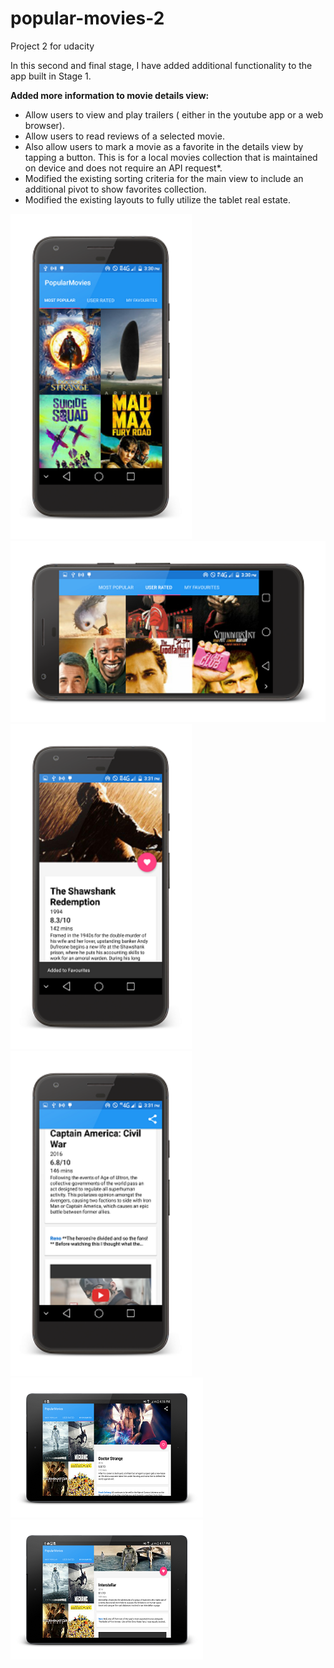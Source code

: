 # popular-movies-2
Project 2 for udacity

In this second and final stage, I have added additional functionality to the app built in Stage 1.

<b>Added more information to movie details view:</b>
<ul>
<li>Allow users to view and play trailers ( either in the youtube app or a web browser).</li>
<li>Allow users to read reviews of a selected movie.</li>
<li>Also allow users to mark a movie as a favorite in the details view by tapping a button. 
This is for a local movies collection that is maintained on device and does not require an API request*.</li>
<li>Modified the existing sorting criteria for the main view to include an additional pivot to show favorites collection.</li>
<li>Modified the existing layouts to fully utilize the tablet real estate.</li>
</ul>

<img src="https://github.com/maayyaannkk/popular-movies-2/blob/master/Screenshot19.png" height="520" width="290">
<img src="https://github.com/maayyaannkk/popular-movies-2/blob/master/Screenshot20.png" height="290" width="520">
<img src="https://github.com/maayyaannkk/popular-movies-2/blob/master/Screenshot21.png" height="520" width="290">
<img src="https://github.com/maayyaannkk/popular-movies-2/blob/master/Screenshot22.png" height="520" width="290">
<img src="https://github.com/maayyaannkk/popular-movies-2/blob/master/Screenshot23.png" >
<img src="https://github.com/maayyaannkk/popular-movies-2/blob/master/Screenshot24.png" >
